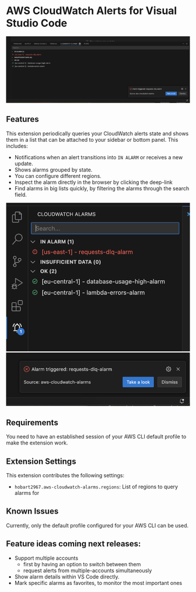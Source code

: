 # AWS CloudWatch Alerts for Visual Studio Code

![](./docs/bottom-panel.png)

## Features

This extension periodically queries your CloudWatch alerts state and shows them in a list that can be attached to your sidebar or bottom panel.
This includes:

- Notifications when an alert transitions into `IN ALARM` or receives a new update.
- Shows alarms grouped by state.
- You can configure different regions.
- Inspect the alarm directly in the browser by clicking the deep-link
- Find alarms in big lists quickly, by filtering the alarms through the search field.

![](./docs/sidebar.png)
![](./docs/notification.png)

## Requirements

You need to have an established session of your AWS CLI default profile to make the extension work.

## Extension Settings

This extension contributes the following settings:

* `hobart2967.aws-cloudwatch-alarms.regions`: List of regions to query alarms for

## Known Issues

Currently, only the default profile configured for your AWS CLI can be used.

## Feature ideas coming next releases:

- Support multiple accounts
  - first by having an option to switch between them
  - request alerts from multiple-accounts simultaneously
- Show alarm details within VS Code directly.
- Mark specific alarms as favorites, to monitor the most important ones